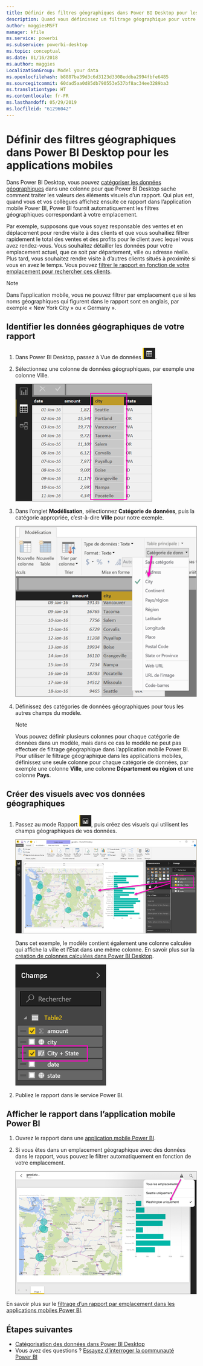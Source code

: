 ```yaml
---
title: Définir des filtres géographiques dans Power BI Desktop pour les applications mobiles
description: Quand vous définissez un filtrage géographique pour votre modèle dans Power BI Desktop, vous pouvez filtrer les données en fonction de votre emplacement automatiquement dans les applications mobiles Power BI.
author: maggiesMSFT
manager: kfile
ms.service: powerbi
ms.subservice: powerbi-desktop
ms.topic: conceptual
ms.date: 01/16/2018
ms.author: maggies
LocalizationGroup: Model your data
ms.openlocfilehash: b8887ba39d3c6d3123d3308eddba2994fbfe6485
ms.sourcegitcommit: 60dad5aa0d85db790553e537bf8ac34ee3289ba3
ms.translationtype: HT
ms.contentlocale: fr-FR
ms.lasthandoff: 05/29/2019
ms.locfileid: "61296042"
---
```

# <a name="set-geographic-filters-in-power-bi-desktop-for-the-mobile-apps"></a>Définir des filtres géographiques dans Power BI Desktop pour les applications mobiles
Dans Power BI Desktop, vous pouvez [catégoriser les données géographiques](desktop-data-categorization.md) dans une colonne pour que Power BI Desktop sache comment traiter les valeurs des éléments visuels d’un rapport. Qui plus est, quand vous et vos collègues affichez ensuite ce rapport dans l’application mobile Power BI, Power BI fournit automatiquement les filtres géographiques correspondant à votre emplacement. 

Par exemple, supposons que vous soyez responsable des ventes et en déplacement pour rendre visite à des clients et que vous souhaitiez filtrer rapidement le total des ventes et des profits pour le client avec lequel vous avez rendez-vous. Vous souhaitez détailler les données pour votre emplacement actuel, que ce soit par département, ville ou adresse réelle. Plus tard, vous souhaitez rendre visite à d’autres clients situés à proximité si vous en avez le temps. Vous pouvez [filtrer le rapport en fonction de votre emplacement pour rechercher ces clients](consumer/mobile/mobile-apps-geographic-filtering.md).

> [!NOTE]
> Dans l’application mobile, vous ne pouvez filtrer par emplacement que si les noms géographiques qui figurent dans le rapport sont en anglais, par exemple « New York City » ou « Germany ».
> 
> 

## <a name="identify-geographic-data-in-your-report"></a>Identifier les données géographiques de votre rapport
1. Dans Power BI Desktop, passez à Vue de données ![Icône Vue Données](media/desktop-mobile-geofiltering/pbi_desktop_data_icon.png).
2. Sélectionnez une colonne de données géographiques, par exemple une colonne Ville.
   
    ![Colonne Ville](media/desktop-mobile-geofiltering/power-bi-desktop-geo-column.png)
3. Dans l’onglet **Modélisation**, sélectionnez **Catégorie de données**, puis la catégorie appropriée, c’est-à-dire **Ville** pour notre exemple.
   
    ![Zone Catégorie de données](media/desktop-mobile-geofiltering/power-bi-desktop-geo-category.png)
4. Définissez des catégories de données géographiques pour tous les autres champs du modèle. 
   
   > [!NOTE]
   > Vous pouvez définir plusieurs colonnes pour chaque catégorie de données dans un modèle, mais dans ce cas le modèle ne peut pas effectuer de filtrage géographique dans l’application mobile Power BI. Pour utiliser le filtrage géographique dans les applications mobiles, définissez une seule colonne pour chaque catégorie de données, par exemple une colonne **Ville**, une colonne **Département ou région** et une colonne **Pays**. 
   > 
   > 

## <a name="create-visuals-with-your-geographic-data"></a>Créer des visuels avec vos données géographiques
1. Passez au mode Rapport ![Icône Mode Rapport](media/desktop-mobile-geofiltering/power-bi-desktop-report-icon.png), puis créez des visuels qui utilisent les champs géographiques de vos données. 
   
    ![Rapport avec carte](media/desktop-mobile-geofiltering/power-bi-desktop-geo-report.png)
   
    Dans cet exemple, le modèle contient également une colonne calculée qui affiche la ville et l’État dans une même colonne. En savoir plus sur la [création de colonnes calculées dans Power BI Desktop](desktop-calculated-columns.md).
   
    ![Champ Ville + État](media/desktop-mobile-geofiltering/power-bi-desktop-city-state-column.png)
2. Publiez le rapport dans le service Power BI.

## <a name="view-the-report-in-power-bi-mobile-app"></a>Afficher le rapport dans l’application mobile Power BI
1. Ouvrez le rapport dans une [application mobile Power BI](consumer/mobile/mobile-apps-for-mobile-devices.md).
2. Si vous êtes dans un emplacement géographique avec des données dans le rapport, vous pouvez le filtrer automatiquement en fonction de votre emplacement.
   
    ![Filtre géographique dans l’application mobile](media/desktop-mobile-geofiltering/power-bi-mobile-geo-map-set-filter.png)

En savoir plus sur le [filtrage d’un rapport par emplacement dans les applications mobiles Power BI](consumer/mobile/mobile-apps-geographic-filtering.md).

## <a name="next-steps"></a>Étapes suivantes
* [Catégorisation des données dans Power BI Desktop](desktop-data-categorization.md)  
* Vous avez des questions ? [Essayez d’interroger la communauté Power BI](http://community.powerbi.com/)

